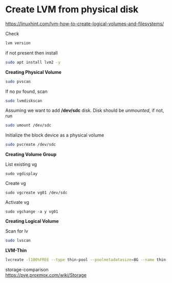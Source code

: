 # Create LVM from physical disk

https://linuxhint.com/lvm-how-to-create-logical-volumes-and-filesystems/

Check
```bash
lvm version
```

if not present then install

```bash
sudo apt install lvm2 -y
```

**Creating Physical Volume**

```bash
sudo pvscan
```

If no pv found, scan 

```bash
sudo lvmdiskscan
```

Assuming we want to add **/dev/sdc** disk. Disk should be *unmounted*, if not, run

```bash
sudo umount /dev/sdc
```

Initialize the block device as a physical volume

```bash
sudo pvcreate /dev/sdc
```

**Creating Volume Group**

List existing vg

```
sudo vgdisplay
```

Create vg

```
sudo vgcreate vg01 /dev/sdc
```

Activate vg

```
sudo vgchange -a y vg01
```

**Creating Logical Volume**

Scan for lv

```bash
sudo lvscan
```

**LVM-Thin**

```bash
lvcreate -l100%FREE --type thin-pool --poolmetadatasize=8G --name thin-data vg01
```

storage-comparison  
https://pve.proxmox.com/wiki/Storage